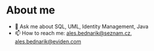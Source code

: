 # About me

- 💬 Ask me about SQL, UML, Identity Management, Java
- 📫 How to reach me: ales.bednarik@seznam.cz, ales.bednarik@eviden.com
